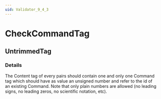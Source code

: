 ```yaml
---
uid: Validator_9_4_3
---
```


# CheckCommandTag

## UntrimmedTag

<!-- Description, Properties, ... sections are auto-generated. -->
<!-- REPLACE ME AUTO-GENERATION -->

### Details

The Content tag of every pairs should contain one and only one Command tag which should have as value an unsigned number and refer to the id of an existing Command.
Note that only plain numbers are allowed (no leading signs, no leading zeros, no scientific notation, etc).

<!-- Uncomment to add example code -->
<!--### Example code-->
